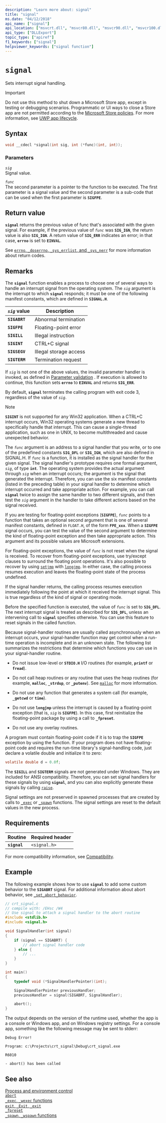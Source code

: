 ```yaml
---
description: "Learn more about: signal"
title: "signal"
ms.date: "04/12/2018"
api_name: ["signal"]
api_location: ["msvcrt.dll", "msvcr80.dll", "msvcr90.dll", "msvcr100.dll", "msvcr100_clr0400.dll", "msvcr110.dll", "msvcr110_clr0400.dll", "msvcr120.dll", "msvcr120_clr0400.dll", "ucrtbase.dll", "api-ms-win-crt-runtime-l1-1-0.dll"]
api_type: ["DLLExport"]
topic_type: ["apiref"]
f1_keywords: ["signal"]
helpviewer_keywords: ["signal function"]
---
```

# `signal`

Sets interrupt signal handling.

> [!IMPORTANT]
> Do not use this method to shut down a Microsoft Store app, except in testing or debugging scenarios. Programmatic or UI ways to close a Store app are not permitted according to the [Microsoft Store policies](/legal/windows/agreements/store-policies). For more information, see [UWP app lifecycle](/windows/uwp/launch-resume/app-lifecycle).

## Syntax

```C
void __cdecl *signal(int sig, int (*func)(int, int));
```

### Parameters

*`sig`*<br/>
Signal value.

*`func`*<br/>
The second parameter is a pointer to the function to be executed. The first parameter is a signal value and the second parameter is a sub-code that can be used when the first parameter is **`SIGFPE`**.

## Return value

**`signal`** returns the previous value of func that's associated with the given signal. For example, if the previous value of *`func`* was **`SIG_IGN`**, the return value is also **`SIG_IGN`**. A return value of **`SIG_ERR`** indicates an error; in that case, **`errno`** is set to **`EINVAL`**.

See [`errno`, `_doserrno`, `_sys_errlist`, and `_sys_nerr`](../errno-doserrno-sys-errlist-and-sys-nerr.md) for more information about return codes.

## Remarks

The **`signal`** function enables a process to choose one of several ways to handle an interrupt signal from the operating system. The *`sig`* argument is the interrupt to which **`signal`** responds; it must be one of the following manifest constants, which are defined in **`SIGNAL.H`**.

|*`sig`* value|Description|
|-----------------|-----------------|
|**`SIGABRT`**|Abnormal termination|
|**`SIGFPE`**|Floating-point error|
|**`SIGILL`**|Illegal instruction|
|**`SIGINT`**|CTRL+C signal|
|**`SIGSEGV`**|Illegal storage access|
|**`SIGTERM`**|Termination request|

If *`sig`* is not one of the above values, the invalid parameter handler is invoked, as defined in [Parameter validation](../parameter-validation.md) . If execution is allowed to continue, this function sets **`errno`** to **`EINVAL`** and returns **`SIG_ERR`**.

By default, **`signal`** terminates the calling program with exit code 3, regardless of the value of *`sig`*.

> [!NOTE]
> **`SIGINT`** is not supported for any Win32 application. When a CTRL+C interrupt occurs, Win32 operating systems generate a new thread to specifically handle that interrupt. This can cause a single-thread application, such as one in UNIX, to become multithreaded and cause unexpected behavior.

The *`func`* argument is an address to a signal handler that you write, or to one of the predefined constants **`SIG_DFL`** or **`SIG_IGN`**, which are also defined in SIGNAL.H. If *`func`* is a function, it is installed as the signal handler for the given signal. The signal handler's prototype requires one formal argument, *`sig`*, of type **`int`**. The operating system provides the actual argument through *`sig`* when an interrupt occurs; the argument is the signal that generated the interrupt. Therefore, you can use the six manifest constants (listed in the preceding table) in your signal handler to determine which interrupt occurred and take appropriate action. For example, you can call **`signal`** twice to assign the same handler to two different signals, and then test the *`sig`* argument in the handler to take different actions based on the signal received.

If you are testing for floating-point exceptions (**`SIGFPE`**), *`func`* points to a function that takes an optional second argument that is one of several manifest constants, defined in `FLOAT.H`, of the form **`FPE_xxx`**. When a **`SIGFPE`** signal occurs, you can test the value of the second argument to determine the kind of floating-point exception and then take appropriate action. This argument and its possible values are Microsoft extensions.

For floating-point exceptions, the value of *`func`* is not reset when the signal is received. To recover from floating-point exceptions, use try/except clauses to surround the floating point operations. It's also possible to recover by using [`setjmp`](setjmp.md) with [`longjmp`](longjmp.md). In either case, the calling process resumes execution and leaves the floating-point state of the process undefined.

If the signal handler returns, the calling process resumes execution immediately following the point at which it received the interrupt signal. This is true regardless of the kind of signal or operating mode.

Before the specified function is executed, the value of *`func`* is set to **`SIG_DFL`**. The next interrupt signal is treated as described for **`SIG_DFL`**, unless an intervening call to **`signal`** specifies otherwise. You can use this feature to reset signals in the called function.

Because signal-handler routines are usually called asynchronously when an interrupt occurs, your signal-handler function may get control when a run-time operation is incomplete and in an unknown state. The following list summarizes the restrictions that determine which functions you can use in your signal-handler routine.

- Do not issue low-level or **`STDIO.H`** I/O routines (for example, **`printf`** or **`fread`**).

- Do not call heap routines or any routine that uses the heap routines (for example, **`malloc`**, **`_strdup`**, or **`_putenv`**). See [`malloc`](malloc.md) for more information.

- Do not use any function that generates a system call (for example, **`_getcwd`** or **`time`**).

- Do not use **`longjmp`** unless the interrupt is caused by a floating-point exception (that is, *`sig`* is **`SIGFPE`**). In this case, first reinitialize the floating-point package by using a call to **`_fpreset`**.

- Do not use any overlay routines.

A program must contain floating-point code if it is to trap the **`SIGFPE`** exception by using the function. If your program does not have floating-point code and requires the run-time library's signal-handling code, just declare a volatile double and initialize it to zero:

```C
volatile double d = 0.0f;
```

The **`SIGILL`** and **`SIGTERM`** signals are not generated under Windows. They are included for ANSI compatibility. Therefore, you can set signal handlers for these signals by using **`signal`**, and you can also explicitly generate these signals by calling [`raise`](raise.md).

Signal settings are not preserved in spawned processes that are created by calls to [`_exec`](../exec-wexec-functions.md) or [`_spawn`](../spawn-wspawn-functions.md) functions. The signal settings are reset to the default values in the new process.

## Requirements

|Routine|Required header|
|-------------|---------------------|
|**`signal`**|`<signal.h>`|

For more compatibility information, see [Compatibility](../compatibility.md).

## Example

The following example shows how to use **`signal`** to add some custom behavior to the **`SIGABRT`** signal. For additional information about abort behavior, see [`_set_abort_behavior`](set-abort-behavior.md).

```C
// crt_signal.c
// compile with: /EHsc /W4
// Use signal to attach a signal handler to the abort routine
#include <stdlib.h>
#include <signal.h>

void SignalHandler(int signal)
{
    if (signal == SIGABRT) {
        // abort signal handler code
    } else {
        // ...
    }
}

int main()
{
    typedef void (*SignalHandlerPointer)(int);

    SignalHandlerPointer previousHandler;
    previousHandler = signal(SIGABRT, SignalHandler);

    abort();
}
```

The output depends on the version of the runtime used, whether the app is a console or Windows app, and on Windows registry settings. For a console app, something like the following message may be sent to stderr:

```Output
Debug Error!

Program: c:\Projects\crt_signal\Debug\crt_signal.exe

R6010

- abort() has been called
```

## See also

[Process and environment control](../process-and-environment-control.md)\
[`abort`](abort.md)\
[`_exec`, `_wexec` functions](../exec-wexec-functions.md)\
[`exit`, `_Exit`, `_exit`](exit-exit-exit.md)\
[`_fpreset`](fpreset.md)\
[`_spawn`, `_wspawn` functions](../spawn-wspawn-functions.md)
